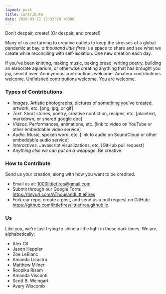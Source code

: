 ```yaml
---
layout: post
title: contribute
date: 2020-03-22 13:32:20 +0300
---
```

Don’t despair, create! (Or despair, and create!)

Many of us are turning to creative outlets to keep the stresses of a global pandemic at bay. *a thousand little fires* is a space to share and see what we create while reconciling with self-isolation. One new creation each day.

If you’ve been knitting, making music, baking bread, writing poetry, building an elaborate aquarium, or otherwise creating anything that has brought you joy, send it over. Anonymous contributions welcome. Amateur contributions welcome. Unfinished contributions welcome. You are welcome.

### Types of Contributions
- *Images*. Artistic photographs, pictures of something you’ve created, artwork, etc. [png, jpg, or gif]
- *Text*. Short stories, poetry, creative nonfiction, recipes, etc. [plaintext, markdown, or shared google doc]
- *Videos*. Performances, animations, etc. [link to video on YouTube or other embeddable video service]
- *Audio*. Music, spoken word, etc. [link to audio on SoundCloud or other embeddable audio service]
- *Interactives*. Javascript visualizations, etc. [GitHub pull request]
- *Anything else we can put on a webpage*. Be creative.

### How to Contribute
Send us your creation, along with how you want to be credited.

- Email us at: 1000littlefires@gmail.com
- Submit through our Google Form: <https://tinyurl.com/AThousandLittleFires>
- Fork our repo, create a post, and send us a pull request on GitHub: <https://github.com/littlefires/littlefires.github.io>.

### Us
Like you, we're just trying to shine a little light in these dark times. We are, alphabetically: 

- Alex Gil
- Jason Heppler
- Zoe LeBlanc
- Amanda Licastro
- Matthew Milner
- Roopika Risam
- Amanda Visconti
- Scott B. Weingart
- Avery Wiscomb
